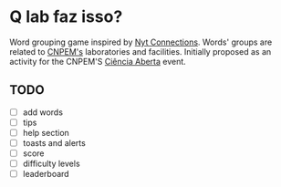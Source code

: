 # Q lab faz isso?

Word grouping game inspired by [Nyt Connections](https://www.nytimes.com/games/connections).
Words' groups are related to [CNPEM's](https://cnpem.br) laboratories and facilities.
Initially proposed as an activity for the CNPEM'S [Ciência Aberta](https://pages.cnpem.br/cienciaaberta/) event.

## TODO

- [ ] add words
- [ ] tips
- [ ] help section
- [ ] toasts and alerts
- [ ] score
- [ ] difficulty levels
- [ ] leaderboard
